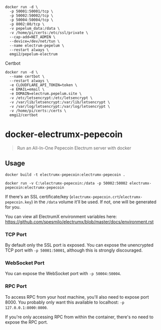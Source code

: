 ```
docker run -d \
  -p 50001:50001/tcp \
  -p 50002:50002/tcp \
  -p 50004:50004/tcp \
  -p 8002:80/tcp \
  -v pepelum_data:/data \
  -v /home/pi/certs:/etc/ssl/private \
  --cap-add=NET_ADMIN \
  --device=/dev/net/tun \
  --name electrum-pepelum \
  --restart always \
  emgi2/pepelum-electrum
```
Certbot
```
docker run -d \
  --name certbot \
  --restart always \
  -e CLOUDFLARE_API_TOKEN=token \
  -e EMAIL=email \
  -e DOMAIN=electrum.pepelum.site \
  -v /etc/letsencrypt:/etc/letsencrypt \
  -v /var/lib/letsencrypt:/var/lib/letsencrypt \
  -v /var/log/letsencrypt:/var/log/letsencrypt \
  -v /home/pi/certs:/certs \
  emgi2/certbot
```

# docker-electrumx-pepecoin

> Run an All-In-One Pepecoin Electrum server with docker

## Usage

```
docker build -t electrumx-pepecoin:electrumx-pepecoin .
```

```
docker run -v C:\electrumx-pepecoin:/data -p 50002:50002 electrumx-pepecoin:electrumx-pepecoin
```

If there's an SSL certificate/key (`electrumx-pepecoin.crt`/`electrumx-pepecoin.key`) in the `/data` volume it'll be used. If not, one will be generated for you.

You can view all ElectrumX environment variables here: https://github.com/spesmilo/electrumx/blob/master/docs/environment.rst

### TCP Port

By default only the SSL port is exposed. You can expose the unencrypted TCP port with `-p 50001:50001`, although this is strongly discouraged.

### WebSocket Port

You can expose the WebSocket port with `-p 50004:50004`.

### RPC Port

To access RPC from your host machine, you'll also need to expose port 8000. You probably only want this available to localhost: `-p 127.0.0.1:8000:8000`.

If you're only accessing RPC from within the container, there's no need to expose the RPC port.
